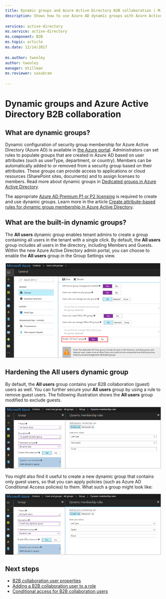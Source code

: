 ```yaml
---
title: Dynamic groups and Azure Active Directory B2B collaboration | Microsoft Docs
description: Shows how to use Azure AD dynamic groups with Azure Active Directory B2B collaboration 

services: active-directory
ms.service: active-directory
ms.component: B2B
ms.topic: article
ms.date: 12/14/2017

ms.author: twooley
author: twooley
manager: mtillman
ms.reviewer: sasubram

---
```


# Dynamic groups and Azure Active Directory B2B collaboration

## What are dynamic groups?
Dynamic configuration of security group membership for Azure Active Directory (Azure AD) is available in [the Azure portal](https://portal.azure.com). Administrators can set rules to populate groups that are created in Azure AD based on user attributes (such as userType, department, or country). Members can be automatically added to or removed from a security group based on their attributes. These groups can provide access to applications or cloud resources (SharePoint sites, documents) and to assign licenses to members. Read more about dynamic groups in [Dedicated groups in Azure Active Directory](../active-directory-accessmanagement-dedicated-groups.md).

The appropriate [Azure AD Premium P1 or P2 licensing](https://azure.microsoft.com/pricing/details/active-directory/) is required to create and use dynamic groups. Learn more in the article [Create attribute-based rules for dynamic group membership in Azure Active Directory](../active-directory-groups-dynamic-membership-azure-portal.md).

## What are the built-in dynamic groups?
The **All users** dynamic group enables tenant admins to create a group containing all users in the tenant with a single click. By default, the **All users** group includes all users in the directory, including Members and Guests.
Within the new Azure Active Directory admin portal, you can choose to enable the **All users** group in the Group Settings view.

![Shows enable the All Users group set to Yes](media/use-dynamic-groups/enable-all-users-group.png)

## Hardening the All users dynamic group
By default, the **All users** group contains your B2B collaboration (guest) users as well. You can further secure your **All users** group by using a rule to remove guest users. The following illustration shows the **All users** group modified to exclude guests.

![Shows rule where user type not equals guest](media/use-dynamic-groups/exclude-guest-users.png)

You might also find it useful to create a new dynamic group that contains only guest users, so that you can apply policies (such as Azure AD Conditional Access policies) to them.
What such a group might look like:

![Shows rule where user type equals guest](media/use-dynamic-groups/only-guest-users.png)

## Next steps

- [B2B collaboration user properties](user-properties.md)
- [Adding a B2B collaboration user to a role](add-guest-to-role.md)
- [Conditional access for B2B collaboration users](conditional-access.md)


